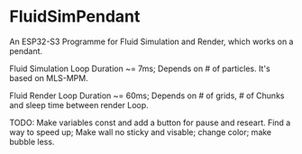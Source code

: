 # FluidSimPendant

An ESP32-S3 Programme for Fluid Simulation and Render, which works on a pendant.


Fluid Simulation Loop Duration ~= 7ms; Depends on # of particles. It's based on MLS-MPM.

Fluid Render Loop Duration ~= 60ms; Depends on # of grids, # of Chunks and sleep time between render Loop.

TODO: Make variables const and add a button for pause and researt. Find a way to speed up; Make wall no sticky and visable; change color; make bubble less.